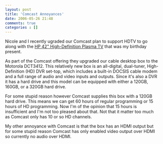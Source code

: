 ```yaml
---
layout: post
title: 'Comcast Annoyances'
date: 2006-05-26 21:48
comments: true
categories : []
---  
```


Nicole and I recently ugraded our Comcast plan to support HDTV to go along with the <a href="http://www.shopping.hp.com/webapp/shopping/product_detail.do?storeName=storefronts&landing=storefronts&category=flat_panel_tvs&orderflow=1&a1=Type&v1=Plasma+TVs&product_code=EK429AA%23ABA&catLevel=2">HP 42" High-Definition Plasma TV</a> that was my birthday present.

As part of the Comcast offering they upgraded our cable desktop box to the Motorola DCT3412. This relatively new box is an all-digital, dual-tuner, High-Definition (HD) DVR set-top, which includes a built-in DOCSIS cable modem and a full range of audio and video inputs and outputs. Since it's also a DVR it has a hard drive and this model can be equipped with either a 120GB, 160GB, or a 320GB hard drive.

For some stupid reason however Comcast supplies this box with a 120GB hard drive. This means we can get 60 hours of regular programming or 15 hours of HD programming. Now I'm of the opinion that 15 hours is insufficient and I'm not too pleased about that. Not that it matter too much as Comcast only has 10 or so HD channels.

My other annoyance with Comcast is that the box has an HDMI output but for some stupid reason Comcast has only enabled video output over HDMI so currently no audio over HDMI.


